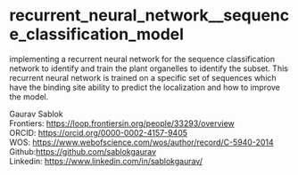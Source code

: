 # recurrent_neural_network__sequence_classification_model
implementing a recurrent neural network for the sequence classification network to identify and train the plant organelles to identify the subset. This recurrent neural network is trained on a specific set of sequences which have the binding site ability to predict the localization and how to improve the model. 

Gaurav Sablok \
Frontiers: https://loop.frontiersin.org/people/33293/overview \
ORCID: https://orcid.org/0000-0002-4157-9405 \
WOS: https://www.webofscience.com/wos/author/record/C-5940-2014 \
Github:https://github.com/sablokgaurav \
Linkedin: https://www.linkedin.com/in/sablokgaurav/
